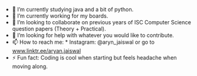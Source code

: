 
- 🔭 I’m currently studying java and a bit of python.
- 🌱 I’m currently working for my boards.
- 👯 I’m looking to collaborate on previous years of ISC Computer Science question papers (Theory + Practical).
- 🤔 I’m looking for help with whatever you would like to contribute.
- 📫 How to reach me: * Instagram: @aryn_jaiswal or go to www.linktr.ee/aryan.jaiswal
- ⚡ Fun fact: Coding is cool when starting but feels headache when moving along.
